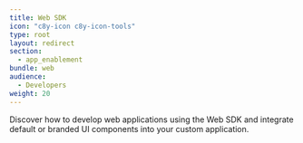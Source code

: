 ```yaml
---
title: Web SDK
icon: "c8y-icon c8y-icon-tools"
type: root
layout: redirect
section:
  - app_enablement
bundle: web
audience:
  - Developers
weight: 20
---
```


Discover how to develop web applications using the Web SDK and integrate default or branded UI components into your custom application.
